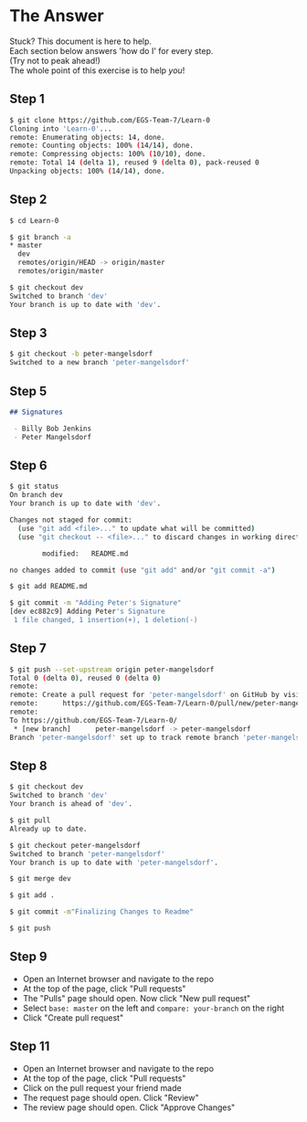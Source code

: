 





# The Answer

Stuck? This document is here to help.  
Each section below answers 'how do I' for every step.  
(Try not to peak ahead!)  
The whole point of this exercise is to help _you_!  




## Step 1

```bash
$ git clone https://github.com/EGS-Team-7/Learn-0
Cloning into 'Learn-0'...
remote: Enumerating objects: 14, done.
remote: Counting objects: 100% (14/14), done.
remote: Compressing objects: 100% (10/10), done.
remote: Total 14 (delta 1), reused 9 (delta 0), pack-reused 0
Unpacking objects: 100% (14/14), done.
```




## Step 2

```bash
$ cd Learn-0

$ git branch -a
* master
  dev
  remotes/origin/HEAD -> origin/master
  remotes/origin/master

$ git checkout dev
Switched to branch 'dev'
Your branch is up to date with 'dev'.
```




## Step 3

```bash
$ git checkout -b peter-mangelsdorf
Switched to a new branch 'peter-mangelsdorf'
```




## Step 5

```markdown
## Signatures

 - Billy Bob Jenkins
 - Peter Mangelsdorf

```




## Step 6

```bash
$ git status
On branch dev
Your branch is up to date with 'dev'.

Changes not staged for commit:
  (use "git add <file>..." to update what will be committed)
  (use "git checkout -- <file>..." to discard changes in working directory)

        modified:   README.md

no changes added to commit (use "git add" and/or "git commit -a")

$ git add README.md

$ git commit -m "Adding Peter's Signature"
[dev ec882c9] Adding Peter's Signature
 1 file changed, 1 insertion(+), 1 deletion(-)
```




## Step 7

```bash
$ git push --set-upstream origin peter-mangelsdorf
Total 0 (delta 0), reused 0 (delta 0)
remote:
remote: Create a pull request for 'peter-mangelsdorf' on GitHub by visiting:
remote:      https://github.com/EGS-Team-7/Learn-0/pull/new/peter-mangelsdorf
remote:
To https://github.com/EGS-Team-7/Learn-0/
 * [new branch]      peter-mangelsdorf -> peter-mangelsdorf
Branch 'peter-mangelsdorf' set up to track remote branch 'peter-mangelsdorf' from 'origin'.
```




## Step 8

```bash
$ git checkout dev
Switched to branch 'dev'
Your branch is ahead of 'dev'.

$ git pull
Already up to date.

$ git checkout peter-mangelsdorf
Switched to branch 'peter-mangelsdorf'
Your branch is up to date with 'peter-mangelsdorf'.

$ git merge dev

$ git add .

$ git commit -m"Finalizing Changes to Readme"

$ git push
```




## Step 9

 - Open an Internet browser and navigate to the repo
 - At the top of the page, click "Pull requests"
 - The "Pulls" page should open. Now click "New pull request"
 - Select `base: master` on the left and `compare: your-branch` on the right
 - Click "Create pull request"




## Step 11

 - Open an Internet browser and navigate to the repo
 - At the top of the page, click "Pull requests"
 - Click on the pull request your friend made
 - The request page should open. Click "Review"
 - The review page should open. Click "Approve Changes"





